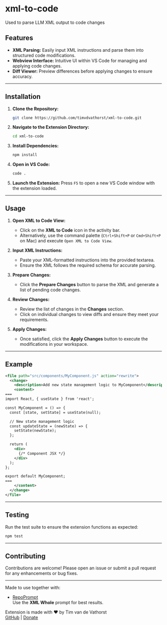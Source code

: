 # xml-to-code

Used to parse LLM XML output to code changes

## Features

- **XML Parsing:** Easily input XML instructions and parse them into structured code modifications.
- **Webview Interface:** Intuitive UI within VS Code for managing and applying code changes.
- **Diff Viewer:** Preview differences before applying changes to ensure accuracy.

---

## Installation

1. **Clone the Repository:**

   ```bash
   git clone https://github.com/timvdvathorst/xml-to-code.git
   ```

2. **Navigate to the Extension Directory:**

   ```bash
   cd xml-to-code
   ```

3. **Install Dependencies:**

   ```bash
   npm install
   ```

4. **Open in VS Code:**

   ```bash
   code .
   ```

5. **Launch the Extension:**
   Press `F5` to open a new VS Code window with the extension loaded.

---

## Usage

1. **Open XML to Code View:**

   - Click on the **XML to Code** icon in the activity bar.
   - Alternatively, use the command palette (`Ctrl+Shift+P` or `Cmd+Shift+P` on Mac) and execute `Open XML to Code View`.

2. **Input XML Instructions:**

   - Paste your XML-formatted instructions into the provided textarea.
   - Ensure the XML follows the required schema for accurate parsing.

3. **Prepare Changes:**

   - Click the **Prepare Changes** button to parse the XML and generate a list of pending code changes.

4. **Review Changes:**

   - Review the list of changes in the **Changes** section.
   - Click on individual changes to view diffs and ensure they meet your requirements.

5. **Apply Changes:**

   - Once satisfied, click the **Apply Changes** button to execute the modifications in your workspace.

---

## Example

```xml
<file path="src/components/MyComponent.js" action="rewrite">
  <change>
    <description>Add new state management logic to MyComponent</description>
    <content>
===
import React, { useState } from 'react';

const MyComponent = () => {
  const [state, setState] = useState(null);

  // New state management logic
  const updateState = (newState) => {
    setState(newState);
  };

  return (
    <div>
      {/* Component JSX */}
    </div>
  );
};

export default MyComponent;
===
    </content>
  </change>
</file>
```

---

## Testing

Run the test suite to ensure the extension functions as expected:

```bash
npm test
```

---

## Contributing

Contributions are welcome! Please open an issue or submit a pull request for any enhancements or bug fixes.

---

Made to use together with:

- [RepoPrompt](https://repoprompt.com)\
  Use the **XML Whole** prompt for best results.

Extension is made with ❤️ by Tim van de Vathorst\
[GitHub](https://github.com/timvdvathorst) | [Donate](https://www.paypal.me/timvandevathorst)

